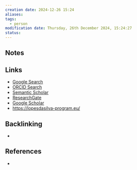 ```yaml
---
creation date: 2024-12-26 15:24
aliases: 
tags:
  - person
modification date: Thursday, 26th December 2024, 15:24:27
status:
---
```


## Notes

## Links

- [Google Search](https://www.google.com/search?q=Fernando+H.+Lopes+da+Silva)
- [ORCID Search](https://orcid.org/orcid-search/search?searchQuery=Fernando%20H.%20Lopes%20da%20Silva)
- [Semantic Scholar](https://www.semanticscholar.org/search?q=Fernando%20H.%20Lopes%20da%20Silva&sort=relevance)
- [ResearchGate](https://www.researchgate.net/search?q=Fernando%20H.%20Lopes%20da%20Silva)
- [Google Scholar](https://scholar.google.com/scholar?q=Fernando+H.+Lopes+da+Silva)
- https://lopesdasilva-program.eu/
## Backlinking
+ 

## References
+ 
